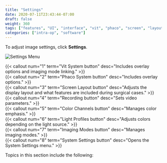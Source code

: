 ```yaml
---
title: "Settings"
date: 2020-07-11T23:43:44-07:00
draft: false
weight: 360
tags: ["features", "UI", "interface", "vit", "phaco", "screen", "layout", "recording", "color", "channel", "light", "profile", "imaging", "mode", "system", "button", "overlay", "linking", "case", "emphasis", "source"]
categories: ["intra-op", "software"]
---
```


To adjust image settings, click **Settings**.

![Settings Menu](/images/sw_settings.svg)

{{< callout num="1" term="Vit System button" desc="Includes overlay options and imaging mode linking." >}}  
{{< callout num="2" term="Phaco System button" desc="Includes overlay options." >}}  
{{< callout num="3" term="Screen Layout button" desc="Adjusts the display layout and what features are included during surgical cases." >}}  
{{< callout num="4" term="Recording button" desc="Sets video parameters." >}}  
{{< callout num="5" term="Color Channels button" desc="Manages color emphasis." >}}  
{{< callout num="6" term="Light Profiles button" desc="Adjusts colors depending on the light source." >}}  
{{< callout num="7" term="Imaging Modes button" desc="Manages imaging modes." >}}  
{{< callout num="8" term="System Settings button" desc="Opens the System Settings menu." >}}  

Topics in this section include the following:
